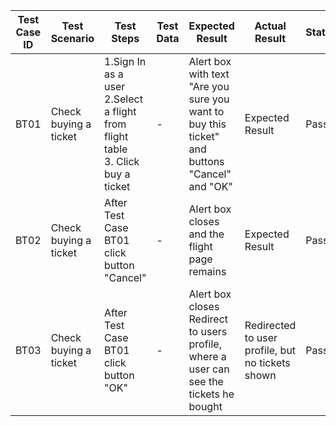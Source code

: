 | Test Case ID | Test Scenario | Test Steps | Test Data | Expected Result | Actual Result | Status |
|---|---|---|---|---|---|---|
|BT01|Check buying a ticket| 1.Sign In as a user <br> 2.Select a flight from flight table <br> 3. Click buy a ticket | - | Alert box with text "Are you sure you want to buy this ticket" and buttons "Cancel" and "OK" | Expected Result | Pass |
|BT02|Check buying a ticket| After Test Case BT01 click button "Cancel" | - | Alert box closes and the flight page remains | Expected Result | Pass |
|BT03|Check buying a ticket| After Test Case BT01 click button "OK" | - | Alert box closes <br> Redirect to users profile, where a user can see the tickets he bought | Redirected to user profile, but no tickets shown | Pass  |